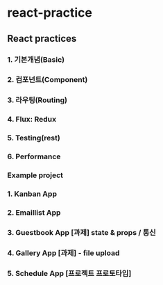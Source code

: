 # react-practice

## React practices

### 1. 기본개념(Basic)

### 2. 컴포넌트(Component)

### 3. 라우팅(Routing)

### 4. Flux: Redux

### 5. Testing(rest)

### 6. Performance


### Example project

### 1. Kanban App
### 2. Emaillist App
### 3. Guestbook App [과제] state & props / 통신
### 4. Gallery App [과제] - file upload
### 5. Schedule App [프로젝트 프로토타입]

